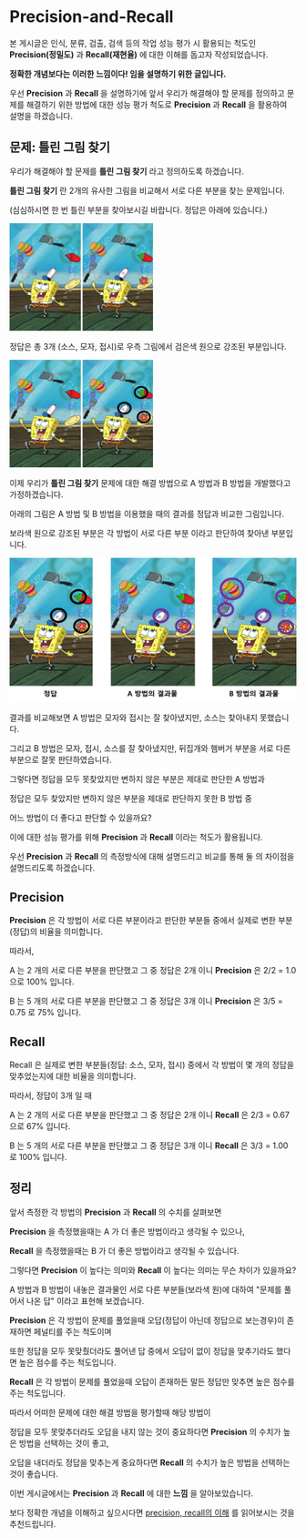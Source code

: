 # Precision-and-Recall

본 게시글은 인식, 분류, 검출, 검색 등의 작업 성능 평가 시 활용되는 척도인 **Precision(정밀도)** 과 **Recall(재현율)** 에 대한 이해를 돕고자 작성되었습니다. 

**정확한 개념보다는 이러한 느낌이다! 임을 설명하기 위한 글입니다.**

우선 **Precision** 과 **Recall** 을 설명하기에 앞서 우리가 해결해야 할 문제를 정의하고 문제를 해결하기 위한 방법에 대한 성능 평가 척도로 **Precision** 과 **Recall** 을 활용하여 설명을 하겠습니다.

## 문제: 틀린 그림 찾기

우리가 해결해야 할 문제를 **틀린 그림 찾기** 라고 정의하도록 하겠습니다.

**틀린 그림 찾기** 란 2개의 유사한 그림을 비교해서 서로 다른 부분을 찾는 문제입니다.

(심심하시면 한 번 틀린 부분을 찾아보시길 바랍니다. 정답은 아래에 있습니다.)

<img src="./figures/sponge.jpg" width="50%">

정답은 총 3개 (소스, 모자, 접시)로 우측 그림에서 검은색 원으로 강조된 부분입니다.

<img src="./figures/answer.png" width="50%">

이제 우리가 **틀린 그림 찾기** 문제에 대한 해결 방법으로 A 방법과 B 방법을 개발했다고 가정하겠습니다.

아래의 그림은 A 방법 및 B 방법을 이용했을 때의 결과를 정답과 비교한 그림입니다. 

보라색 원으로 강조된 부분은 각 방법이 서로 다른 부분 이라고 판단하여 찾아낸 부분입니다.

![results](./figures/results.png)

결과를 비교해보면 A 방법은 모자와 접시는 잘 찾아냈지만, 소스는 찾아내지 못했습니다. 

그리고 B 방법은 모자, 접시, 소스를 잘 찾아냈지만, 뒤집개와 햄버거 부분을 서로 다른 부분으로 잘못 판단하였습니다.

그렇다면 정답을 모두 못찾았지만 변하지 않은 부분은 제대로 판단한 A 방법과 

정답은 모두 찾았지만 변하지 않은 부분을 제대로 판단하지 못한 B 방법 중 

어느 방법이 더 좋다고 판단할 수 있을까요?

이에 대한 성능 평가를 위해 **Precision** 과 **Recall** 이라는 척도가 활용됩니다.

우선 **Precision** 과 **Recall** 의 측정방식에 대해 설명드리고 비교를 통해 둘 의 차이점을 설명드리도록 하겠습니다.

## Precision

**Precision** 은 각 방법이 서로 다른 부분이라고 판단한 부분들 중에서 실제로 변한 부분(정답)의 비율을 의미합니다.

따라서,

A 는 2 개의 서로 다른 부분을 판단했고 그 중 정답은 2개 이니 **Precision** 은 2/2 = 1.0 으로 100% 입니다. 

B 는 5 개의 서로 다른 부분을 판단했고 그 중 정답은 3개 이니 **Precision** 은 3/5 = 0.75 로 75% 입니다.

## Recall

Recall 은 실제로 변한 부분들(정답: 소스, 모자, 접시) 중에서 각 방법이 몇 개의 정답을 맞추었는지에 대한 비율을 의미합니다.

따라서, 정답이 3개 일 때

A 는 2 개의 서로 다른 부분을 판단했고 그 중 정답은 2개 이니 **Recall** 은 2/3 = 0.67 으로 67% 입니다. 

B 는 5 개의 서로 다른 부분을 판단했고 그 중 정답은 3개 이니 **Recall** 은 3/3 = 1.00 로 100% 입니다.

## 정리

앞서 측정한 각 방법의 **Precision** 과 **Recall** 의 수치를 살펴보면 

**Precision** 을 측정했을때는 A 가 더 좋은 방법이라고 생각될 수 있으나, 

**Recall** 을 측정했을때는 B 가 더 좋은 방법이라고 생각될 수 있습니다.

그렇다면 **Precision** 이 높다는 의미와 **Recall** 이 높다는 의미는 무슨 차이가 있을까요?

A 방법과 B 방법이 내놓은 결과물인 서로 다른 부분들(보라색 원)에 대하여 "문제를 풀어서 나온 답" 이라고 표현해 보겠습니다.

**Precision** 은 각 방법이 문제를 풀었을때 오답(정답이 아닌데 정답으로 보는경우)이 존재하면 페널티를 주는 척도이며 

또한 정답을 모두 못맞췄더라도 풀어낸 답 중에서 오답이 없이 정답을 맞추기라도 했다면 높은 점수를 주는 척도입니다.

**Recall** 은 각 방법이 문제를 풀었을때 오답이 존재하든 말든 정답만 맞추면 높은 점수를 주는 척도입니다.

따라서 어떠한 문제에 대한 해결 방법을 평가할때 해당 방법이 

정답을 모두 못맞추더라도 오답을 내지 않는 것이 중요하다면 **Precision** 의 수치가 높은 방법을 선택하는 것이 좋고, 

오답을 내더라도 정답을 맞추는게 중요하다면 **Recall** 의 수치가 높은 방법을 선택하는 것이 좋습니다.

이번 게시글에서는 **Precision** 과 **Recall** 에 대한 **느낌** 을 알아보았습니다. 

보다 정확한 개념을 이해하고 싶으시다면 [precision, recall의 이해](https://darkpgmr.tistory.com/162) 를 읽어보시는 것을 추천드립니다.

